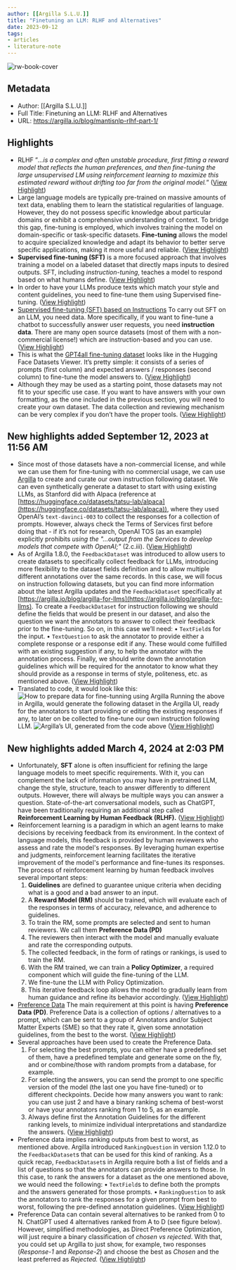 ```yaml
---
author: [[Argilla S.L.U.]]
title: "Finetuning an LLM: RLHF and Alternatives"
date: 2023-09-12
tags: 
- articles
- literature-note
---
```

![rw-book-cover](https://www.argilla.io/blog/mantisnlp-rlhf/part-1-banner.png)

## Metadata
- Author: [[Argilla S.L.U.]]
- Full Title: Finetuning an LLM: RLHF and Alternatives
- URL: https://argilla.io/blog/mantisnlp-rlhf-part-1/

## Highlights
- RLHF ”*...is a complex and often unstable procedure, first fitting a reward model that reflects the human preferences, and then fine-tuning the large unsupervised LM using reinforcement learning to maximize this estimated reward without drifting too far from the original model.*” ([View Highlight](https://read.readwise.io/read/01ha49d0pzt8ks6pw7844v2ex6))
- Large language models are typically pre-trained on massive amounts of text data, enabling them to learn the statistical regularities of language. However, they do not possess specific knowledge about particular domains or exhibit a comprehensive understanding of context. To bridge this gap, fine-tuning is employed, which involves training the model on domain-specific or task-specific datasets. **Fine-tuning** allows the model to acquire specialized knowledge and adapt its behavior to better serve specific applications, making it more useful and reliable. ([View Highlight](https://read.readwise.io/read/01ha49hhkfv0tfswnja9q6vq6j))
- **Supervised fine-tuning (SFT)** is a more focused approach that involves training a model on a labeled dataset that directly maps inputs to desired outputs. SFT, including *instruction-tuning*, teaches a model to respond based on what humans define. ([View Highlight](https://read.readwise.io/read/01ha49hy9w16s6g2k0wgavdehf))
- In order to have your LLMs produce texts which match your style and content guidelines, you need to fine-tune them using Supervised fine-tuning. ([View Highlight](https://read.readwise.io/read/01ha49k68k6badqhzygf4dzhcp))
- [Supervised fine-tuning (SFT) based on Instructions](https://argilla.io/blog/mantisnlp-rlhf-part-1#supervised-fine-tuning-sft-based-on-instructions)
  To carry out SFT on an LLM, you need data. More specifically, if you want to fine-tune a chatbot to successfully answer user requests, you need **instruction data**. There are many open source datasets (most of them with a non-commercial license!) which are instruction-based and you can use. ([View Highlight](https://read.readwise.io/read/01ha49kxxsacdwyj142zhjxexe))
- This is what the [GPT4all fine-tuning dataset](https://huggingface.co/datasets/nomic-ai/gpt4all-j-prompt-generations) looks like in the Hugging Face Datasets Viewer. It’s pretty simple: it consists of a series of prompts (first column) and expected answers / responses (second column) to fine-tune the model answers to. ([View Highlight](https://read.readwise.io/read/01ha49mxfmr7yp56xs1j4cbj84))
- Although they may be used as a starting point, those datasets may not fit to your specific use case. If you want to have answers with your own formatting, as the one included in the previous section, you will need to create your own dataset. The data collection and reviewing mechanism can be very complex if you don’t have the proper tools. ([View Highlight](https://read.readwise.io/read/01ha49n6yvhgt2q0d179xyhjvf))
## New highlights added September 12, 2023 at 11:56 AM
- Since most of those datasets have a non-commercial license, and while we can use them for fine-tuning with no commercial usage, we can use [Argilla](https://argilla.io/) to create and curate our own instruction following dataset.
  We can even synthetically generate a dataset to start with using existing LLMs, as Stanford did with Alpaca (reference at [https://huggingface.co/datasets/tatsu-lab/alpaca](https://huggingface.co/datasets/tatsu-lab/alpaca)), where they used OpenAI’s `text-davinci-003` to collect the responses for a collection of prompts. However, always check the Terms of Services first before doing that - if it’s not for research, OpenAI TOS (as an example) explicitly prohibits *using the "...output from the Services to develop models that compete with OpenAI;"* (2.c.iii). ([View Highlight](https://read.readwise.io/read/01ha49qb10z3a51j17ryxhpn5h))
- As of Argilla 1.8.0, the `FeedbackDataset` was introduced to allow users to create datasets to specifically collect feedback for LLMs, introducing more flexibility to the dataset fields definition and to allow multiple different annotations over the same records.
  In this case, we will focus on instruction following datasets, but you can find more information about the latest Argilla updates and the `FeedbackDataset` specifically at [https://argilla.io/blog/argilla-for-llms](https://argilla.io/blog/argilla-for-llms).
  To create a `FeedbackDataset` for instruction following we should define the fields that would be present in our dataset, and also the question we want the annotators to answer to collect their feedback prior to the fine-tuning. So on, in this case we’ll need:
  • `TextField`s for the input.
  • `TextQuestion` to ask the annotator to provide either a complete response or a response edit if any. These would come fulfilled with an existing suggestion if any, to help the annotator with the annotation process.
  Finally, we should write down the annotation guidelines which will be required for the annotator to know what they should provide as a response in terms of style, politeness, etc. as mentioned above. ([View Highlight](https://read.readwise.io/read/01ha49s6q9ddkt0wfzpdstjt54))
- Translated to code, it would look like this:
  ![How to prepare data for fine-tunning using Argilla](https://argilla.io/blog/mantisnlp-rlhf/part-1-dataset.png)
  Running the above in Argilla, would generate the following dataset in the Argilla UI, ready for the annotators to start providing or editing the existing responses if any, to later on be collected to fine-tune our own instruction following LLM.
  ![Argilla’s UI, generated from the code above](https://argilla.io/blog/mantisnlp-rlhf/part-1-ui.png) ([View Highlight](https://read.readwise.io/read/01ha49senp9d4qsh4q7k5kxr8c))
## New highlights added March 4, 2024 at 2:03 PM
- Unfortunately, **SFT** alone is often insufficient for refining the large language models to meet specific requirements.
  With it, you can complement the lack of information you may have in pretrained LLM, change the style, structure, teach to answer differently to different outputs.
  However, there will always be multiple ways you can answer a question. State-of-the-art conversational models, such as ChatGPT, have been traditionally requiring an additional step called **Reinforcement Learning by Human Feedback (RLHF).** ([View Highlight](https://read.readwise.io/read/01hr4krn4sn2rq6s1yf7k467br))
- Reinforcement learning is a paradigm in which an agent learns to make decisions by receiving feedback from its environment. In the context of language models, this feedback is provided by human reviewers who assess and rate the model's responses. By leveraging human expertise and judgments, reinforcement learning facilitates the iterative improvement of the model's performance and fine-tunes its responses.
  The process of reinforcement learning by human feedback involves several important steps:
  1. **Guidelines** are defined to guarantee unique criteria when deciding what is a good and a bad answer to an input.
  2. A **Reward Model (RM)** should be trained, which will evaluate each of the responses in terms of accuracy, relevance, and adherence to guidelines.
  3. To train the RM, some prompts are selected and sent to human reviewers. We call them **Preference Data (PD)**
  4. The reviewers then interact with the model and manually evaluate and rate the corresponding outputs.
  5. The collected feedback, in the form of ratings or rankings, is used to train the RM.
  6. With the RM trained, we can train a **Policy Optimizer**, a required component which will guide the fine-tuning of the LLM.
  7. We fine-tune the LLM with Policy Optimization.
  8. This iterative feedback loop allows the model to gradually learn from human guidance and refine its behavior accordingly. ([View Highlight](https://read.readwise.io/read/01hr4ksgc97a56qyxc5px2pv7a))
- [Preference Data](https://argilla.io/blog/mantisnlp-rlhf-part-2#preference-data)
  The main requirement at this point is having **Preference Data (PD)**. Preference Data is a collection of options / alternatives to a prompt, which can be sent to a group of Annotators and/or Subject Matter Experts (SME) so that they rate it, given some annotation guidelines, from the best to the worst. ([View Highlight](https://read.readwise.io/read/01hr4ksty4vazgmn8cd5bxme0p))
- Several approaches have been used to create the Preference Data.
  1. For selecting the best prompts, you can either have a predefined set of them, have a predefined template and generate some on the fly, and or combine/those with random prompts from a database, for example.
  2. For selecting the answers, you can send the prompt to one specific version of the model (the last one you have fine-tuned) or to different checkpoints. Decide how many answers you want to rank: you can use just 2 and have a binary ranking schema of best-worst or have your annotators ranking from 1 to 5, as an example.
  3. Always define first the Annotation Guidelines for the different ranking levels, to minimize individual interpretations and standardize the answers. ([View Highlight](https://read.readwise.io/read/01hr4kt7k3nsagvdskk73bjxa1))
- Preference data implies ranking outputs from best to worst, as mentioned above. Argilla introduced `RankingQuestion` in version 1.12.0 to the `FeedbackDataset`s that can be used for this kind of ranking.
  As a quick recap, `FeedbackDataset`s in Argilla require both a list of fields and a list of questions so that the annotators can provide answers to those. In this case, to rank the answers for a dataset as the one mentioned above, we would need the following:
  • `TextField`s to define both the prompts and the answers generated for those prompts.
  • `RankingQuestion` to ask the annotators to rank the responses for a given prompt from best to worst, following the pre-defined annotation guidelines. ([View Highlight](https://read.readwise.io/read/01hr4kv938jahh1tw7bvwy4rad))
- Preference Data can contain several alternatives to be ranked from 0 to N. ChatGPT used 4 alternatives ranked from A to D (see figure below). However, simplified methodologies, as Direct Preference Optimization, will just require a binary classification of *chosen vs rejected*. With that, you could set up Argilla to just show, for example, two responses (*Response-1* and *Reponse-2*) and choose the best as *Chosen* and the least preferred as *Rejected.* ([View Highlight](https://read.readwise.io/read/01hr4kvvcnbmtjhsfy05qqxhgz))
